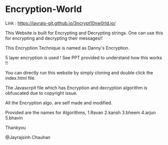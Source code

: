 # Encryption-World

Link : https://jayrajs-git.github.io/3ncrypt10nw0rld.io/

This Website is built for Encrypting and Decrypting strings.
One can use this for encrypting and decrypting their messages!!

This Encryption Technique is named as Danny's Encryption.

5 layer encryption is used !
See PPT provided to understand how this works !!

You can directly run this website by simply cloning and double click the index.html file.

The Javascrpit file which has Encryption and decryption algorithm is obfuscated due to copyright issue.

All the Encryption algo. are self made and modified.

Provided are the names for Algorithms,
1.Ravan
2.kansh
3.bheem
4.arjun
5.bhavin

Thankyou

@Jayrajsinh Chauhan
